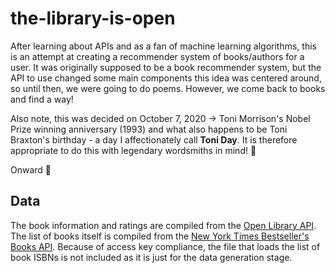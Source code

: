 # the-library-is-open

After learning about APIs and as a fan of machine learning algorithms, this is an attempt at creating a recommender system of books/authors for a user. It was originally supposed to be a book recommender system, but the API to use changed some main components this idea was centered around, so until then, we were going to do poems. However, we come back to books and find a way!

Also note, this was decided on October 7, 2020 -> Toni Morrison's Nobel Prize winning anniversary (1993) and what also happens to be Toni Braxton's birthday - a day I affectionately call **Toni Day**. It is therefore appropriate to do this with legendary wordsmiths in mind! :blue_heart:

Onward :muscle:

## Data

The book information and ratings are compiled from the [Open Library API](https://openlibrary.org/dev/docs/api/books). The list of books itself is compiled from the [New York Times Bestseller's Books API](https://developer.nytimes.com/docs/books-product/1/overview). Because of access key compliance, the file that loads the list of book ISBNs is not included as it is just for the data generation stage.
